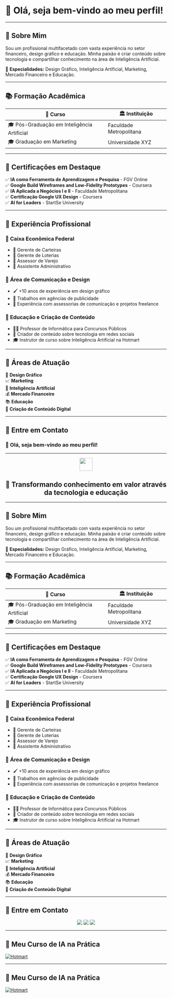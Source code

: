 
# 👋 Olá, seja bem-vindo ao meu perfil!

---

## 🎯 Sobre Mim  

Sou um profissional multifacetado com vasta experiência no setor financeiro, design gráfico e educação. Minha paixão é criar conteúdo sobre tecnologia e compartilhar conhecimento na área de Inteligência Artificial.

📌 **Especialidades:** Design Gráfico, Inteligência Artificial, Marketing, Mercado Financeiro e Educação.

---

## 📚 Formação Acadêmica  

| 📖 Curso | 🏛️ Instituição |
|----------|---------------|
| 🎓 Pós-Graduação em Inteligência Artificial | Faculdade Metropolitana |
| 🎓 Graduação em Marketing | Universidade XYZ |

---

## 📜 Certificações em Destaque

✅ **IA como Ferramenta de Aprendizagem e Pesquisa** - FGV Online  
✅ **Google Build Wireframes and Low-Fidelity Prototypes** - Coursera  
✅ **IA Aplicada a Negócios I e II** - Faculdade Metropolitana  
✅ **Certificação Google UX Design** - Coursera  
✅ **AI for Leaders** - StartSe University  

---

## 💼 Experiência Profissional  

### 🎯 **Caixa Econômica Federal**  
- 📌 Gerente de Carteiras  
- 📌 Gerente de Loterias  
- 📌 Assessor de Varejo  
- 📌 Assistente Administrativo  

### 🎨 **Área de Comunicação e Design**  
- 🖌️ +10 anos de experiência em design gráfico  
- 📢 Trabalhos em agências de publicidade  
- 🎯 Experiência com assessorias de comunicação e projetos freelance  

### 📢 **Educação e Criação de Conteúdo**  
- 👨‍🏫 Professor de Informática para Concursos Públicos  
- 🎥 Criador de conteúdo sobre tecnologia em redes sociais  
- 🎓 Instrutor de curso sobre Inteligência Artificial na Hotmart  

---

## 🚀 Áreas de Atuação

🎨 **Design Gráfico**  
📈 **Marketing**  
🤖 **Inteligência Artificial**  
💰 **Mercado Financeiro**  
📚 **Educação**  
📱 **Criação de Conteúdo Digital**  

---
## 📩 Entre em Contato

### 👋 Olá, seja bem-vindo ao meu perfil!

---

<div align="center">
  <img src="https://media.giphy.com/media/hvRJCLFzcasrR4ia7z/giphy.gif" width="40px"/>
  <h2>🚀 Transformando conhecimento em valor através da tecnologia e educação</h2>
</div>

---

## 🎯 Sobre Mim  

Sou um profissional multifacetado com vasta experiência no setor financeiro, design gráfico e educação. Minha paixão é criar conteúdo sobre tecnologia e compartilhar conhecimento na área de Inteligência Artificial.

📌 **Especialidades:** Design Gráfico, Inteligência Artificial, Marketing, Mercado Financeiro e Educação.

---

## 📚 Formação Acadêmica  

| 📖 Curso | 🏛️ Instituição |
|----------|---------------|
| 🎓 Pós-Graduação em Inteligência Artificial | Faculdade Metropolitana |
| 🎓 Graduação em Marketing | Universidade XYZ |

---

## 📜 Certificações em Destaque

✅ **IA como Ferramenta de Aprendizagem e Pesquisa** - FGV Online  
✅ **Google Build Wireframes and Low-Fidelity Prototypes** - Coursera  
✅ **IA Aplicada a Negócios I e II** - Faculdade Metropolitana  
✅ **Certificação Google UX Design** - Coursera  
✅ **AI for Leaders** - StartSe University  

---

## 💼 Experiência Profissional  

### 🎯 **Caixa Econômica Federal**  
- 📌 Gerente de Carteiras  
- 📌 Gerente de Loterias  
- 📌 Assessor de Varejo  
- 📌 Assistente Administrativo  

### 🎨 **Área de Comunicação e Design**  
- 🖌️ +10 anos de experiência em design gráfico  
- 📢 Trabalhos em agências de publicidade  
- 🎯 Experiência com assessorias de comunicação e projetos freelance  

### 📢 **Educação e Criação de Conteúdo**  
- 👨‍🏫 Professor de Informática para Concursos Públicos  
- 🎥 Criador de conteúdo sobre tecnologia em redes sociais  
- 🎓 Instrutor de curso sobre Inteligência Artificial na Hotmart  

---

## 🚀 Áreas de Atuação

🎨 **Design Gráfico**  
📈 **Marketing**  
🤖 **Inteligência Artificial**  
💰 **Mercado Financeiro**  
📚 **Educação**  
📱 **Criação de Conteúdo Digital**  

---

## 🔗 Entre em Contato  

<p align="center">
  <a href="https://www.instagram.com/gillemosai"><img src="https://img.shields.io/badge/Instagram-E4405F?style=for-the-badge&logo=instagram&logoColor=white"/></a>
  <a href="https://www.linkedin.com/in/gillemosai"><img src="https://img.shields.io/badge/LinkedIn-0077B5?style=for-the-badge&logo=linkedin&logoColor=white"/></a>
  <a href="http://youtube.com/gillemosdl"><img src="https://img.shields.io/badge/YouTube-FF0000?style=for-the-badge&logo=youtube&logoColor=white"/></a>
</p>

---

## 🤖 Meu Curso de IA na Prática

[![Hotmart](https://img.shields.io/badge/Curso_IA_na_Prática-fd5308?style=for-the-badge)](https://gillemos.hotmart.host/ia360)



---

## 🤖 Meu Curso de IA na Prática

[![Hotmart](https://img.shields.io/badge/Curso_IA_na_Prática-fd5308?style=for-the-badge)](https://gillemos.hotmart.host/ia360)

